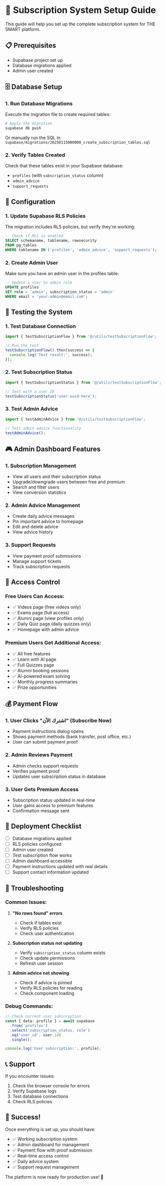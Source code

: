 # 🎯 Subscription System Setup Guide

This guide will help you set up the complete subscription system for THE SMART platform.

## 📋 Prerequisites

- Supabase project set up
- Database migrations applied
- Admin user created

## 🗄️ Database Setup

### 1. Run Database Migrations

Execute the migration file to create required tables:

```bash
# Apply the migration
supabase db push
```

Or manually run the SQL in `supabase/migrations/20250115000000_create_subscription_tables.sql`

### 2. Verify Tables Created

Check that these tables exist in your Supabase database:
- `profiles` (with `subscription_status` column)
- `admin_advice`
- `support_requests`

## 🔧 Configuration

### 1. Update Supabase RLS Policies

The migration includes RLS policies, but verify they're working:

```sql
-- Check if RLS is enabled
SELECT schemaname, tablename, rowsecurity 
FROM pg_tables 
WHERE tablename IN ('profiles', 'admin_advice', 'support_requests');
```

### 2. Create Admin User

Make sure you have an admin user in the profiles table:

```sql
-- Update a user to admin role
UPDATE profiles 
SET role = 'admin', subscription_status = 'admin' 
WHERE email = 'your-admin@email.com';
```

## 🧪 Testing the System

### 1. Test Database Connection

```typescript
import { testSubscriptionFlow } from '@/utils/testSubscriptionFlow';

// Run the test
testSubscriptionFlow().then(success => {
  console.log('Test result:', success);
});
```

### 2. Test Subscription Status

```typescript
import { testSubscriptionStatus } from '@/utils/testSubscriptionFlow';

// Test with a user ID
testSubscriptionStatus('user-uuid-here');
```

### 3. Test Admin Advice

```typescript
import { testAdminAdvice } from '@/utils/testSubscriptionFlow';

// Test admin advice functionality
testAdminAdvice();
```

## 🎮 Admin Dashboard Features

### 1. Subscription Management
- View all users and their subscription status
- Upgrade/downgrade users between free and premium
- Search and filter users
- View conversion statistics

### 2. Admin Advice Management
- Create daily advice messages
- Pin important advice to homepage
- Edit and delete advice
- View advice history

### 3. Support Requests
- View payment proof submissions
- Manage support tickets
- Track subscription requests

## 🔐 Access Control

### Free Users Can Access:
- ✅ Videos page (free videos only)
- ✅ Exams page (full access)
- ✅ Alumni page (view profiles only)
- ✅ Daily Quiz page (daily quizzes only)
- ✅ Homepage with admin advice

### Premium Users Get Additional Access:
- ✅ All free features
- ✅ Learn with AI page
- ✅ Full Quizzes page
- ✅ Alumni booking sessions
- ✅ AI-powered exam solving
- ✅ Monthly progress summaries
- ✅ Prize opportunities

## 💰 Payment Flow

### 1. User Clicks "اشترك الآن" (Subscribe Now)
- Payment instructions dialog opens
- Shows payment methods (bank transfer, post office, etc.)
- User can submit payment proof

### 2. Admin Reviews Payment
- Admin checks support requests
- Verifies payment proof
- Updates user subscription status in database

### 3. User Gets Premium Access
- Subscription status updated in real-time
- User gains access to premium features
- Confirmation message sent

## 🚀 Deployment Checklist

- [ ] Database migrations applied
- [ ] RLS policies configured
- [ ] Admin user created
- [ ] Test subscription flow works
- [ ] Admin dashboard accessible
- [ ] Payment instructions updated with real details
- [ ] Support contact information updated

## 🐛 Troubleshooting

### Common Issues:

1. **"No rows found" errors**
   - Check if tables exist
   - Verify RLS policies
   - Check user authentication

2. **Subscription status not updating**
   - Verify `subscription_status` column exists
   - Check update permissions
   - Refresh user session

3. **Admin advice not showing**
   - Check if advice is pinned
   - Verify RLS policies for reading
   - Check component loading

### Debug Commands:

```typescript
// Check current user subscription
const { data: profile } = await supabase
  .from('profiles')
  .select('subscription_status, role')
  .eq('user_id', user.id)
  .single();

console.log('User subscription:', profile);
```

## 📞 Support

If you encounter issues:
1. Check the browser console for errors
2. Verify Supabase logs
3. Test database connections
4. Check RLS policies

## 🎉 Success!

Once everything is set up, you should have:
- ✅ Working subscription system
- ✅ Admin dashboard for management
- ✅ Payment flow with proof submission
- ✅ Real-time access control
- ✅ Daily advice system
- ✅ Support request management

The platform is now ready for production use! 🚀
